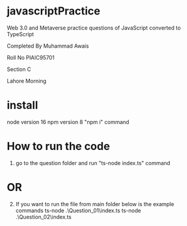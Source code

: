 # javascriptPractice
Web 3.0 and Metaverse practice questions of JavaScript converted to TypeScript

Completed By Muhammad Awais

Roll No PIAIC95701

Section C

Lahore Morning 

# install
node version 16
npm version 8
 "npm i" command 

# How to run the code 
1. go to the question folder and run "ts-node index.ts" command 
# OR
2. If you want to run the file from main folder below is the example commands 
 ts-node .\Question_01\index.ts
 ts-node .\Question_02\index.ts
